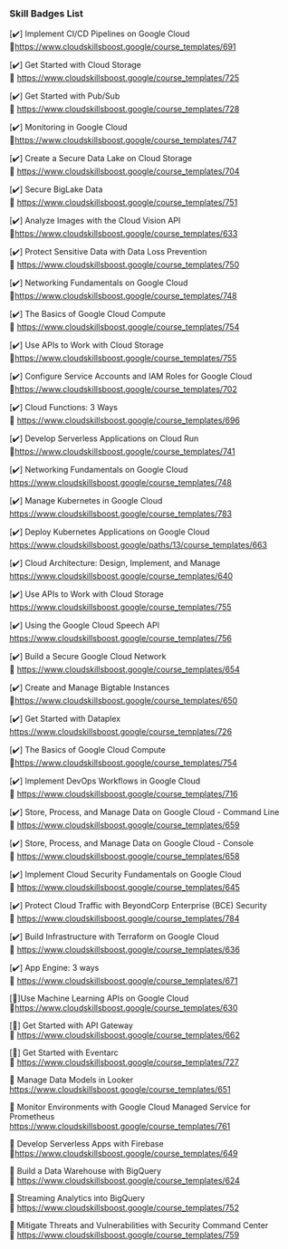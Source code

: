 ### Skill Badges List 

[✔️] Implement CI/CD Pipelines on Google Cloud   
🔗https://www.cloudskillsboost.google/course_templates/691  

[✔️] Get Started with Cloud Storage  
🔗 https://www.cloudskillsboost.google/course_templates/725

[✔️] Get Started with Pub/Sub  
🔗 https://www.cloudskillsboost.google/course_templates/728

[✔️] Monitoring in Google Cloud  
🔗https://www.cloudskillsboost.google/course_templates/747

[✔️] Create a Secure Data Lake on Cloud Storage  
🔗 https://www.cloudskillsboost.google/course_templates/704

[✔️] Secure BigLake Data  
🔗 https://www.cloudskillsboost.google/course_templates/751

[✔️] Analyze Images with the Cloud Vision API  
🔗https://www.cloudskillsboost.google/course_templates/633

[✔️] Protect Sensitive Data with Data Loss Prevention  
🔗 https://www.cloudskillsboost.google/course_templates/750

[✔️] Networking Fundamentals on Google Cloud  
🔗https://www.cloudskillsboost.google/course_templates/748

[✔️] The Basics of Google Cloud Compute  
🔗 https://www.cloudskillsboost.google/course_templates/754

[✔️] Use APIs to Work with Cloud Storage  
🔗https://www.cloudskillsboost.google/course_templates/755

[✔️] Configure Service Accounts and IAM Roles for Google Cloud  
🔗https://www.cloudskillsboost.google/course_templates/702

[✔️] Cloud Functions: 3 Ways    
🔗 https://www.cloudskillsboost.google/course_templates/696

[✔️] Develop Serverless Applications on Cloud Run  
🔗https://www.cloudskillsboost.google/course_templates/741

[✔️] Networking Fundamentals on Google Cloud  
https://www.cloudskillsboost.google/course_templates/748

[✔️] Manage Kubernetes in Google Cloud   
https://www.cloudskillsboost.google/course_templates/783

[✔️] Deploy Kubernetes Applications on Google Cloud  
https://www.cloudskillsboost.google/paths/13/course_templates/663

[✔️] Cloud Architecture: Design, Implement, and Manage  
https://www.cloudskillsboost.google/course_templates/640

[✔️] Use APIs to Work with Cloud Storage   
https://www.cloudskillsboost.google/course_templates/755

[✔️] Using the Google Cloud Speech API   
https://www.cloudskillsboost.google/course_templates/756

[✔️] Build a Secure Google Cloud Network  
🔗 https://www.cloudskillsboost.google/course_templates/654

[✔️] Create and Manage Bigtable Instances  
🔗https://www.cloudskillsboost.google/course_templates/650  

[✔️] Get Started with Dataplex  
https://www.cloudskillsboost.google/course_templates/726

[✔️] The Basics of Google Cloud Compute  
🔗https://www.cloudskillsboost.google/course_templates/754

[✔️] Implement DevOps Workflows in Google Cloud  
🔗 https://www.cloudskillsboost.google/course_templates/716

[✔️] Store, Process, and Manage Data on Google Cloud - Command Line  
🔗 https://www.cloudskillsboost.google/course_templates/659

[✔️] Store, Process, and Manage Data on Google Cloud - Console  
🔗 https://www.cloudskillsboost.google/course_templates/658

[✔️] Implement Cloud Security Fundamentals on Google Cloud  
🔗 https://www.cloudskillsboost.google/course_templates/645

[✔️] Protect Cloud Traffic with BeyondCorp Enterprise (BCE) Security  
🔗 https://www.cloudskillsboost.google/course_templates/784

[✔️] Build Infrastructure with Terraform on Google Cloud  
🔗 https://www.cloudskillsboost.google/course_templates/636

[✔️] App Engine: 3 ways  
🔗 https://www.cloudskillsboost.google/course_templates/671

[🔘]Use Machine Learning APIs on Google Cloud  
🔗https://www.cloudskillsboost.google/course_templates/630 

[🔘] Get Started with API Gateway  
🔗 https://www.cloudskillsboost.google/course_templates/662

[🔘] Get Started with Eventarc  
🔗 https://www.cloudskillsboost.google/course_templates/727

🔘 Manage Data Models in Looker  
https://www.cloudskillsboost.google/course_templates/651

🔘 Monitor Environments with Google Cloud Managed Service for Prometheus  
https://www.cloudskillsboost.google/course_templates/761

🔘 Develop Serverless Apps with Firebase  
🔗https://www.cloudskillsboost.google/course_templates/649

🔘 Build a Data Warehouse with BigQuery  
🔗 https://www.cloudskillsboost.google/course_templates/624

🔘 Streaming Analytics into BigQuery  
🔗 https://www.cloudskillsboost.google/course_templates/752

🔘 Mitigate Threats and Vulnerabilities with Security Command Center  
🔗 https://www.cloudskillsboost.google/course_templates/759
